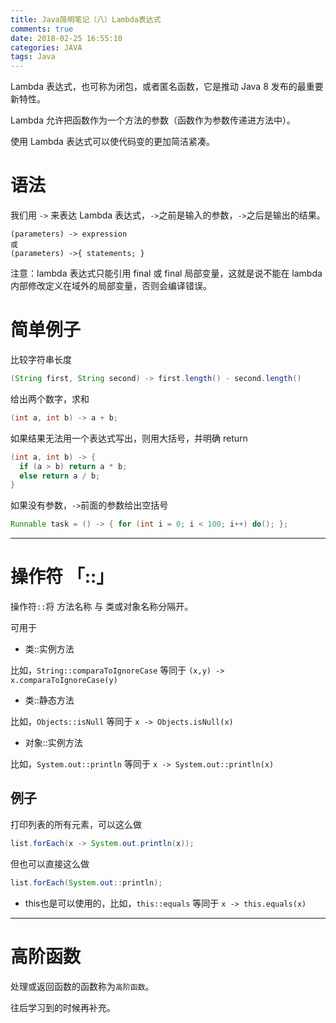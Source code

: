 ```yaml
---
title: Java简明笔记（八）Lambda表达式
comments: true
date: 2018-02-25 16:55:10
categories: JAVA
tags: Java
---
```


Lambda 表达式，也可称为闭包，或者匿名函数，它是推动 Java 8 发布的最重要新特性。

Lambda 允许把函数作为一个方法的参数（函数作为参数传递进方法中）。

使用 Lambda 表达式可以使代码变的更加简洁紧凑。

# 语法

我们用 `->` 来表达 Lambda 表达式，`->`之前是输入的参数，`->`之后是输出的结果。

```
(parameters) -> expression
或
(parameters) ->{ statements; }
```

注意：lambda 表达式只能引用 final 或 final 局部变量，这就是说不能在 lambda 内部修改定义在域外的局部变量，否则会编译错误。

# 简单例子

比较字符串长度

```java
(String first, String second) -> first.length() - second.length()
```

给出两个数字，求和

```java
(int a, int b) -> a + b;
```

如果结果无法用一个表达式写出，则用大括号，并明确 return

```java
(int a, int b) -> {
  if (a > b) return a * b;
  else return a / b;
}
```

如果没有参数，`->`前面的参数给出空括号

```java
Runnable task = () -> { for (int i = 0; i < 100; i++) do(); };
```

---

# 操作符 「::」

操作符`::`将 方法名称 与 类或对象名称分隔开。

可用于
* 类::实例方法

 比如，`String::comparaToIgnoreCase` 等同于 `(x,y) -> x.comparaToIgnoreCase(y)`

* 类::静态方法

 比如，`Objects::isNull` 等同于 `x -> Objects.isNull(x)`

* 对象::实例方法

 比如，`System.out::println` 等同于 `x -> System.out::println(x)`

## 例子

打印列表的所有元素，可以这么做
```java
list.forEach(x -> System.out.println(x));
```

但也可以直接这么做
```java
list.forEach(System.out::println);
```

* this也是可以使用的，比如，`this::equals` 等同于 `x -> this.equals(x)`

---

# 高阶函数

处理或返回函数的函数称为`高阶函数`。

往后学习到的时候再补充。
